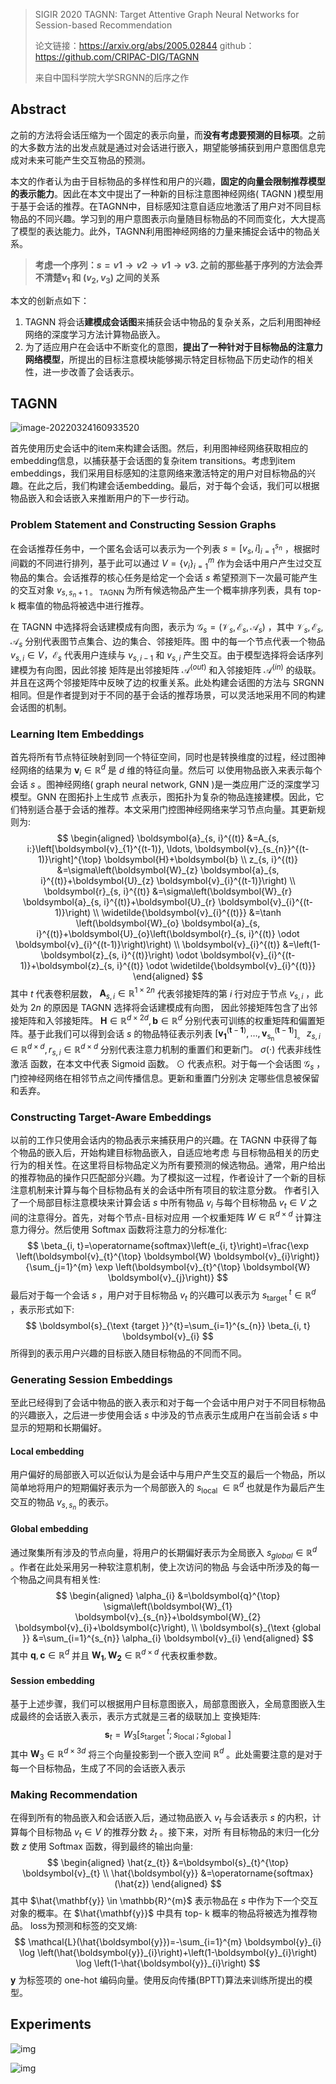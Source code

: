 > SIGIR 2020 TAGNN: Target Attentive Graph Neural Networks for Session-based Recommendation
>
> 论文链接：https://arxiv.org/abs/2005.02844
> github：https://github.com/CRIPAC-DIG/TAGNN
>
> 来自中国科学院大学SRGNN的后序之作



## Abstract

之前的方法将会话压缩为一个固定的表示向量，而**没有考虑要预测的目标项**。之前的大多数方法的出发点就是通过对会话进行嵌入，期望能够捕获到用户意图信息完成对未来可能产生交互物品的预测。

本文的作者认为由于目标物品的多样性和用户的兴趣，**固定的向量会限制推荐模型的表示能力**。因此在本文中提出了一种新的目标注意图神经网络( TAGNN )模型用于基于会话的推荐。在TAGNN中，目标感知注意自适应地激活了用户对不同目标物品的不同兴趣。学习到的用户意图表示向量随目标物品的不同而变化，大大提高了模型的表达能力。此外，TAGNN利用图神经网络的力量来捕捉会话中的物品关系。

> **考虑一个序列：$s = v1 →v2 →v1 →v3.$ 之前的那些基于序列的方法会弄不清楚$v_1$ 和 $(v_2, v_3)$ 之间的关系**

本文的创新点如下：

1. TAGNN 将会话**建模成会话图**来捕获会话中物品的复杂关系，之后利用图神经网络的深度学习方法计算物品嵌入。
2. 为了适应用户在会话中不断变化的意图，**提出了一种针对于目标物品的注意力网络模型**，所提出的目标注意模块能够揭示特定目标物品下历史动作的相关性，进一步改善了会话表示。
   

## TAGNN

![image-20220324160933520](https://cdn.jsdelivr.net/gh/Zhangxin98/Note@main/img/image-20220324160933520.png)

首先使用历史会话中的item来构建会话图。然后，利用图神经网络获取相应的embedding信息，以捕获基于会话图的复杂item transitions。考虑到item embeddings，我们采用目标感知的注意网络来激活特定的用户对目标物品的兴趣。在此之后，我们构建会话embedding。最后，对于每个会话，我们可以根据物品嵌入和会话嵌入来推断用户的下一步行动。

### Problem Statement and Constructing Session Graphs

在会话推荐任务中，一个匿名会话可以表示为一个列表 $s=\left[v_{s}, i\right]_{i=1}^{s_{n}}$ ，根据时间戳的不同进行排列，基于此可以通过 $V=\left\{v_{i}\right\}_{i=1}^{m}$ 作为会话中用户产生过交互物品的集合。会话推荐的核心任务是给定一个会话 $s$ 希望预测下一次最可能产生的交互对象 $v_{s, s_{n}+1 \text { 。 TAGNN }}$ 为所有候选物品产生一个概率排序列表，具有 top-k 概率值的物品将被选中进行推荐。

在 TAGNN 中选择将会话建模成有向图，表示为 $\mathcal{G}_{s}=\left(\mathcal{V}_{s}, \mathcal{E}_{s}, \mathcal{A}_{s}\right)$ ，其中 $\mathcal{V}_{s}, \mathcal{E}_{s}, \mathcal{A}_{s}$ 分别代表图节点集合、边的集合、邻接矩阵。图 中的每一个节点代表一个物品 $v_{s, i} \in V ， \mathcal{E}_{s}$ 代表用户连续与 $v_{s, i-1}$ 和 $v_{s, i}$ 产生交互。由于模型选择将会话序列建模为有向图，因此邻接 矩阵是出邻接矩阵 $\mathcal{A}^{(o u t)}$ 和入邻接矩阵 $\mathcal{A}^{(i n)}$ 的级联。并且在这两个邻接矩阵中反映了边的权重关系。此处构建会话图的方法与 SRGNN 相同。但是作者提到对于不同的基于会话的推荐场景，可以灵活地采用不同的构建会话图的机制。

### Learning Item Embeddings

首先将所有节点特征映射到同一个特征空间，同时也是转换维度的过程，经过图神经网络的结果为 $\mathbf{v}_{i} \in \mathbb{R}^{d}$ 是 $d$ 维的特征向量。然后可 以使用物品嵌入来表示每个会话 $s$ 。图神经网络( graph neural network, GNN )是一类应用广泛的深度学习模型。GNN 在图拓扑上生成节 点表示，图拓扑为复杂的物品连接建模。因此，它们特别适合基于会话的推荐。本文采用门控图神经网络来学习节点向量。其更新规则为:
$$
\begin{aligned}
\boldsymbol{a}_{s, i}^{(t)} &=A_{s, i:}\left[\boldsymbol{v}_{1}^{(t-1)}, \ldots, \boldsymbol{v}_{s_{n}}^{(t-1)}\right]^{\top} \boldsymbol{H}+\boldsymbol{b} \\
z_{s, i}^{(t)} &=\sigma\left(\boldsymbol{W}_{z} \boldsymbol{a}_{s, i}^{(t)}+\boldsymbol{U}_{z} \boldsymbol{v}_{i}^{(t-1)}\right) \\
\boldsymbol{r}_{s, i}^{(t)} &=\sigma\left(\boldsymbol{W}_{r} \boldsymbol{a}_{s, i}^{(t)}+\boldsymbol{U}_{r} \boldsymbol{v}_{i}^{(t-1)}\right) \\
\widetilde{\boldsymbol{v}_{i}^{(t)}} &=\tanh \left(\boldsymbol{W}_{o} \boldsymbol{a}_{s, i}^{(t)}+\boldsymbol{U}_{o}\left(\boldsymbol{r}_{s, i}^{(t)} \odot \boldsymbol{v}_{i}^{(t-1)}\right)\right) \\
\boldsymbol{v}_{i}^{(t)} &=\left(1-\boldsymbol{z}_{s, i}^{(t)}\right) \odot \boldsymbol{v}_{i}^{(t-1)}+\boldsymbol{z}_{s, i}^{(t)} \odot \widetilde{\boldsymbol{v}_{i}^{(t)}}
\end{aligned}
$$
其中 $t$ 代表卷积层数， $\mathbf{A}_{s, i} \in \mathbb{R}^{1 \times 2 n}$ 代表邻接矩阵的第 $i$ 行对应于节点 $v_{s, i}$ ，此处为 $2 n$ 的原因是 TAGNN 选择将会话建模成有向图， 因此邻接矩阵包含了出邻接矩阵和入邻接矩阵。 $\mathbf{H} \in \mathbb{R}^{d \times 2 d}, \mathbf{b} \in \mathbb{R}^{d}$ 分别代表可训练的权重矩阵和偏置矩阵。基于此我们可以得到会话 $s$ 的物品特征表示列表 $\left[\mathbf{v}_{\mathbf{1}}^{(\mathbf{t}-\mathbf{1})}, \ldots, \mathbf{v}_{\mathrm{s}_{\mathrm{n}}}^{(\mathbf{t}-\mathbf{1})}\right]_{\text {。 }} z_{s, i} \in \mathbb{R}^{d \times d}, r_{s, i} \in \mathbb{R}^{d \times d}$ 分别代表注意力机制的重置们和更新门。 $\sigma(\cdot)$ 代表非线性激活 函数，在本文中代表 Sigmoid 函数。 $\odot$ 代表点积。对于每一个会话图 $\mathcal{G}_{s}$ ，门控神经网络在相邻节点之间传播信息。更新和重置门分别决 定哪些信息被保留和丢弃。

### Constructing Target-Aware Embeddings

以前的工作只使用会话内的物品表示来捕获用户的兴趣。在 TAGNN 中获得了每个物品的嵌入后，开始构建目标物品嵌入，自适应地考虑 与目标物品相关的历史行为的相关性。在这里将目标物品定义为所有要预测的候选物品。通常，用户给出的推荐物品的操作只匹配部分兴趣。为了模拟这一过程，作者设计了一个新的目标注意机制来计算与每个目标物品有关的会话中所有项目的软注意分数。
作者引入了一个局部目标注意模块来计算会话 $s$ 中所有物品 $v_{i}$ 与每个目标物品 $v_{t} \in V$ 之间的注意得分。首先，对每个节点-目标对应用 一个权重矩阵 $W \in \mathbb{R}^{d \times d}$ 计算注意力得分。然后使用 Softmax 函数将注意力的分标准化:
$$
\beta_{i, t}=\operatorname{softmax}\left(e_{i, t}\right)=\frac{\exp \left(\boldsymbol{v}_{t}^{\top} \boldsymbol{W} \boldsymbol{v}_{i}\right)}{\sum_{j=1}^{m} \exp \left(\boldsymbol{v}_{t}^{\top} \boldsymbol{W} \boldsymbol{v}_{j}\right)}
$$
最后对于每一个会话 $s$ ，用户对于目标物品 $v_{t}$ 的兴趣可以表示为 $s_{\text {target }}^{t} \in \mathbb{R}^{d}$ ，表示形式如下:
$$
\boldsymbol{s}_{\text {target }}^{t}=\sum_{i=1}^{s_{n}} \beta_{i, t} \boldsymbol{v}_{i}
$$
所得到的表示用户兴趣的目标嵌入随目标物品的不同而不同。

### Generating Session Embeddings

至此已经得到了会话中物品的嵌入表示和对于每一个会话中用户对于不同目标物品的兴趣嵌入，之后进一步使用会话 $s$ 中涉及的节点表示生成用户在当前会话 $s$ 中显示的短期和长期偏好。

#### Local embedding

用户偏好的局部嵌入可以近似认为是会话中与用户产生交互的最后一个物品，所以简单地将用户的短期偏好表示为一个局部嵌入的 $s_{\text {local }} \in \mathbb{R}^{d}$ 也就是作为最后产生交互的物品 $v_{s, s_{n}}$ 的表示。

#### Global embedding

通过聚集所有涉及的节点向量，将用户的长期偏好表示为全局嵌入 $s_{g l o b a l} \in \mathbb{R}^{d}$ 。作者在此处采用另一种软注意机制，使上次访问的物品 与会话中所涉及的每一个物品之间具有相关性:
$$
\begin{aligned}
\alpha_{i} &=\boldsymbol{q}^{\top} \sigma\left(\boldsymbol{W}_{1} \boldsymbol{v}_{s_{n}}+\boldsymbol{W}_{2} \boldsymbol{v}_{i}+\boldsymbol{c}\right), \\
\boldsymbol{s}_{\text {global }} &=\sum_{i=1}^{s_{n}} \alpha_{i} \boldsymbol{v}_{i}
\end{aligned}
$$
其中 $\mathbf{q}, \mathbf{c} \in \mathbb{R}^{d}$ 并且 $\mathbf{W}_{\mathbf{1}}, \mathbf{W}_{\mathbf{2}} \in \mathbb{R}^{d \times d}$ 代表权重参数。

#### Session embedding

基于上述步骤，我们可以根据用户目标意图嵌入，局部意图嵌入，全局意图嵌入生成最终的会话嵌入表示，表示方式就是三者的级联加上 变换矩阵:
$$
\boldsymbol{s}_{t}=W_{3}\left[s_{\text {target }}^{t} ; s_{\text {local }} ; s_{\text {global }}\right]
$$
其中 $\mathbf{W}_{3} \in \mathbb{R}^{d \times 3 d}$ 将三个向量投影到一个嵌入空间 $\mathbb{R}^{d}$ 。此处需要注意的是对于每一个目标物品，生成了不同的会话嵌入表示

### Making Recommendation

在得到所有的物品嵌入和会话嵌入后，通过物品嵌入 $v_{t}$ 与会话表示 $s$ 的内积，计算每个目标物品 $v_{t} \in V$ 的推荐分数 $\hat{z}_{t}$ 。接下来，对所 有目标物品的末归一化分数 $z$ 使用 Softmax 函数，得到最终的输出向量:
$$
\begin{aligned}
\hat{z_{t}} &=\boldsymbol{s}_{t}^{\top} \boldsymbol{v}_{t} \\
\hat{\boldsymbol{y}} &=\operatorname{softmax}(\hat{z})
\end{aligned}
$$
其中 $\hat{\mathbf{y}} \in \mathbb{R}^{m}$ 表示物品在 $s$ 中作为下一个交互对象的概率。在 $\hat{\mathbf{y}}$ 中具有 top- $\mathrm{k}$ 概率的物品将被选为推荐物品。
loss为预测和标签的交叉熵:
$$
\mathcal{L}(\hat{\boldsymbol{y}})=-\sum_{i=1}^{m} \boldsymbol{y}_{i} \log \left(\hat{\boldsymbol{y}}_{i}\right)+\left(1-\boldsymbol{y}_{i}\right) \log \left(1-\hat{\boldsymbol{y}}_{i}\right)
$$
$\mathbf{y}$ 为标签项的 one-hot 编码向量。使用反向传播(BPTT)算法来训练所提出的模型。

## Experiments

![img](https://cdn.jsdelivr.net/gh/Zhangxin98/Note@main/img/20210219201137826.png)

![img](https://cdn.jsdelivr.net/gh/Zhangxin98/Note@main/img/20210219201137876.png)

